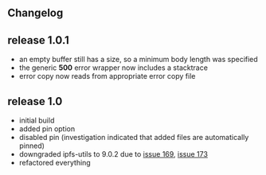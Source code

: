 Changelog
----

## release 1.0.1

- an empty buffer still has a size, so a minimum body length was specified
- the generic **500** error wrapper now includes a stacktrace
- error copy now reads from appropriate error copy file

## release 1.0

- initial build
- added pin option
- disabled pin (investigation indicated that added files are automatically pinned)
- downgraded ipfs-utils to 9.0.2 due to [issue 169](https://github.com/ipfs/js-ipfs-utils/issues/169), [issue 173](https://github.com/ipfs/js-ipfs-utils/issues/173)
- refactored everything